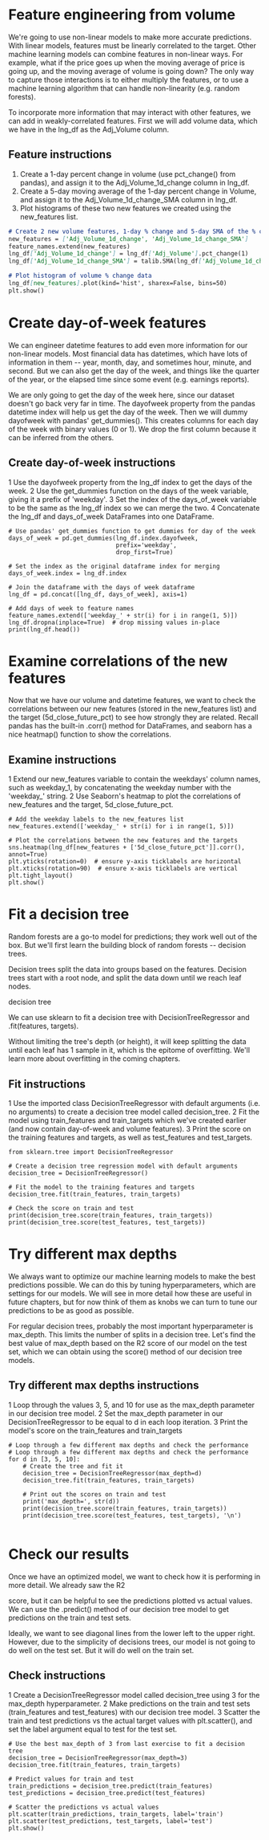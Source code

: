 # Feature engineering from volume

We're going to use non-linear models to make more accurate predictions. With linear models, features must be linearly correlated to the target. Other machine learning models can combine features in non-linear ways. For example, what if the price goes up when the moving average of price is going up, and the moving average of volume is going down? The only way to capture those interactions is to either multiply the features, or to use a machine learning algorithm that can handle non-linearity (e.g. random forests).

To incorporate more information that may interact with other features, we can add in weakly-correlated features. First we will add volume data, which we have in the lng_df as the Adj_Volume column.

## Feature instructions

1.    Create a 1-day percent change in volume (use pct_change() from pandas), and assign it to the Adj_Volume_1d_change column in lng_df.
2.    Create a 5-day moving average of the 1-day percent change in Volume, and assign it to the Adj_Volume_1d_change_SMA column in lng_df.
3.    Plot histograms of these two new features we created using the new_features list.


```markdown
# Create 2 new volume features, 1-day % change and 5-day SMA of the % change
new_features = ['Adj_Volume_1d_change', 'Adj_Volume_1d_change_SMA']
feature_names.extend(new_features)
lng_df['Adj_Volume_1d_change'] = lng_df['Adj_Volume'].pct_change(1)
lng_df['Adj_Volume_1d_change_SMA'] = talib.SMA(lng_df['Adj_Volume_1d_change'].values,timeperiod=5)

# Plot histogram of volume % change data
lng_df[new_features].plot(kind='hist', sharex=False, bins=50)
plt.show()
```
# Create day-of-week features

We can engineer datetime features to add even more information for our non-linear models. Most financial data has datetimes, which have lots of information in them -- year, month, day, and sometimes hour, minute, and second. But we can also get the day of the week, and things like the quarter of the year, or the elapsed time since some event (e.g. earnings reports).

We are only going to get the day of the week here, since our dataset doesn't go back very far in time. The dayofweek property from the pandas datetime index will help us get the day of the week. Then we will dummy dayofweek with pandas' get_dummies(). This creates columns for each day of the week with binary values (0 or 1). We drop the first column because it can be inferred from the others.

## Create day-of-week instructions

1    Use the dayofweek property from the lng_df index to get the days of the week.
2    Use the get_dummies function on the days of the week variable, giving it a prefix of 'weekday'.
3    Set the index of the days_of_week variable to be the same as the lng_df index so we can merge the two.
4    Concatenate the lng_df and days_of_week DataFrames into one DataFrame.

```
# Use pandas' get_dummies function to get dummies for day of the week
days_of_week = pd.get_dummies(lng_df.index.dayofweek,
                              prefix='weekday',
                              drop_first=True)

# Set the index as the original dataframe index for merging
days_of_week.index = lng_df.index

# Join the dataframe with the days of week dataframe
lng_df = pd.concat([lng_df, days_of_week], axis=1)

# Add days of week to feature names
feature_names.extend(['weekday_' + str(i) for i in range(1, 5)])
lng_df.dropna(inplace=True)  # drop missing values in-place
print(lng_df.head())
```
# Examine correlations of the new features

Now that we have our volume and datetime features, we want to check the correlations between our new features (stored in the new_features list) and the target (5d_close_future_pct) to see how strongly they are related. Recall pandas has the built-in .corr() method for DataFrames, and seaborn has a nice heatmap() function to show the correlations.

## Examine instructions

1    Extend our new_features variable to contain the weekdays' column names, such as weekday_1, by concatenating the weekday number with the 'weekday_' string.
2    Use Seaborn's heatmap to plot the correlations of new_features and the target, 5d_close_future_pct.

```
# Add the weekday labels to the new_features list
new_features.extend(['weekday_' + str(i) for i in range(1, 5)])

# Plot the correlations between the new features and the targets
sns.heatmap(lng_df[new_features + ['5d_close_future_pct']].corr(), annot=True)
plt.yticks(rotation=0)  # ensure y-axis ticklabels are horizontal
plt.xticks(rotation=90)  # ensure x-axis ticklabels are vertical
plt.tight_layout()
plt.show()
```

# Fit a decision tree

Random forests are a go-to model for predictions; they work well out of the box. But we'll first learn the building block of random forests -- decision trees.

Decision trees split the data into groups based on the features. Decision trees start with a root node, and split the data down until we reach leaf nodes.

decision tree

We can use sklearn to fit a decision tree with DecisionTreeRegressor and .fit(features, targets).

Without limiting the tree's depth (or height), it will keep splitting the data until each leaf has 1 sample in it, which is the epitome of overfitting. We'll learn more about overfitting in the coming chapters.

## Fit instructions

1    Use the imported class DecisionTreeRegressor with default arguments (i.e. no arguments) to create a decision tree model called decision_tree.
2    Fit the model using train_features and train_targets which we've created earlier (and now contain day-of-week and volume features).
3    Print the score on the training features and targets, as well as test_features and test_targets.

```
from sklearn.tree import DecisionTreeRegressor

# Create a decision tree regression model with default arguments
decision_tree = DecisionTreeRegressor()

# Fit the model to the training features and targets
decision_tree.fit(train_features, train_targets)

# Check the score on train and test
print(decision_tree.score(train_features, train_targets))
print(decision_tree.score(test_features, test_targets))
```

# Try different max depths

We always want to optimize our machine learning models to make the best predictions possible. We can do this by tuning hyperparameters, which are settings for our models. We will see in more detail how these are useful in future chapters, but for now think of them as knobs we can turn to tune our predictions to be as good as possible.

For regular decision trees, probably the most important hyperparameter is max_depth. This limits the number of splits in a decision tree. Let's find the best value of max_depth based on the R2
score of our model on the test set, which we can obtain using the score() method of our decision tree models.

## Try different max depths instructions

1 Loop through the values 3, 5, and 10 for use as the max_depth parameter in our decision tree model.
2 Set the max_depth parameter in our DecisionTreeRegressor to be equal to d in each loop iteration.
3 Print the model's score on the train_features and train_targets

```
# Loop through a few different max depths and check the performance
# Loop through a few different max depths and check the performance
for d in [3, 5, 10]:
    # Create the tree and fit it
    decision_tree = DecisionTreeRegressor(max_depth=d)
    decision_tree.fit(train_features, train_targets)

    # Print out the scores on train and test
    print('max_depth=', str(d))
    print(decision_tree.score(train_features, train_targets))
    print(decision_tree.score(test_features, test_targets), '\n')
    
```
# Check our results

Once we have an optimized model, we want to check how it is performing in more detail. We already saw the R2

score, but it can be helpful to see the predictions plotted vs actual values. We can use the .predict() method of our decision tree model to get predictions on the train and test sets.

Ideally, we want to see diagonal lines from the lower left to the upper right. However, due to the simplicity of decisions trees, our model is not going to do well on the test set. But it will do well on the train set.

## Check instructions

1    Create a DecisionTreeRegressor model called decision_tree using 3 for the max_depth hyperparameter.
2    Make predictions on the train and test sets (train_features and test_features) with our decision tree model.
3    Scatter the train and test predictions vs the actual target values with plt.scatter(), and set the label argument equal to test for the test set.

```
# Use the best max_depth of 3 from last exercise to fit a decision tree
decision_tree = DecisionTreeRegressor(max_depth=3)
decision_tree.fit(train_features, train_targets)

# Predict values for train and test
train_predictions = decision_tree.predict(train_features)
test_predictions = decision_tree.predict(test_features)

# Scatter the predictions vs actual values
plt.scatter(train_predictions, train_targets, label='train')
plt.scatter(test_predictions, test_targets, label='test')
plt.show()
```

# 
